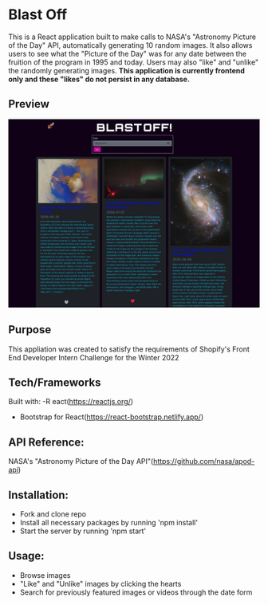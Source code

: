 # Blast Off

This is a React application built to make calls to NASA's "Astronomy Picture of the Day" API, automatically generating 10 random images. It also allows users to see what the "Picture of the Day" was for any date between the fruition of the program in 1995 and today. Users may also "like" and "unlike" the randomly generating images. **This application is currently frontend only and these "likes" do not persist in any database.**

## Preview
![Screenshot main](public/screenshot.png)

## Purpose

This appliation was created to satisfy the requirements of Shopify's Front End Developer Intern Challenge for the Winter 2022

## Tech/Frameworks

Built with:
-R eact(https://reactjs.org/)
- Bootstrap for React(https://react-bootstrap.netlify.app/)

## API Reference:
NASA's "Astronomy Picture of the Day API"(https://github.com/nasa/apod-api)

## Installation:
- Fork and clone repo
- Install all necessary packages by running 'npm install'
- Start the server by running 'npm start'

## Usage:
- Browse images
- "Like" and "Unlike" images by clicking the hearts
- Search for previously featured images or videos through the date form